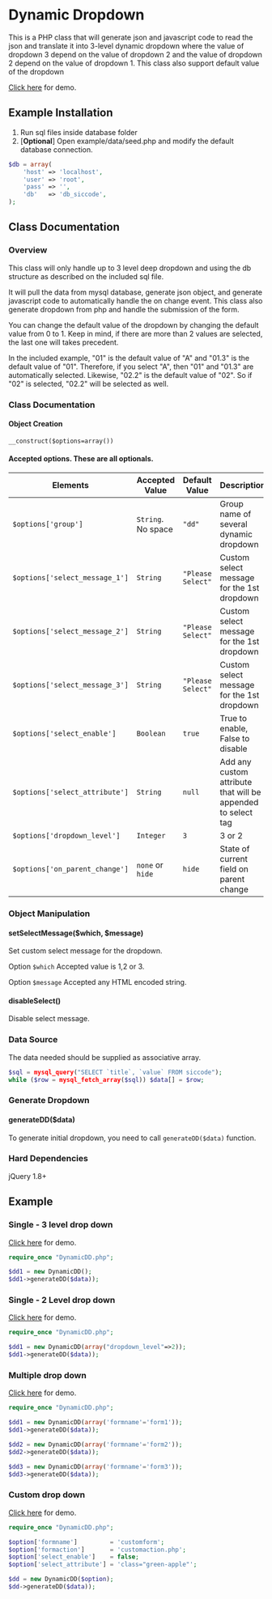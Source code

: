 # Dynamic Dropdown

This is a PHP class that will generate json and javascript code to read the json and translate it into 3-level dynamic dropdown where the value of dropdown 3 depend on the value of dropdown 2 and the value of dropdown 2 depend on the value of dropdown 1. This class also support default value of the dropdown

[Click here](http://edy.li/dynamicdd/) for demo.

## Example Installation

1. Run sql files inside database folder
2. [**Optional**] Open example/data/seed.php and modify the default database connection.

```php
$db = array(
    'host' => 'localhost',
    'user' => 'root',
    'pass' => '',
    'db'   => 'db_siccode',
);
```

## Class Documentation

### Overview

This class will only handle up to 3 level deep dropdown and using the db structure as described on the included sql file.

It will pull the data from mysql database, generate json object, and generate javascript code to automatically handle the on change event.
This class also generate dropdown from php and handle the submission of the form.

You can change the default value of the dropdown by changing the default value from 0 to 1. Keep in mind, if there are more than 2 values are selected, the last one will takes precedent.

In the included example, "01" is the default value of "A" and "01.3" is the default value of "01". Therefore, if you select "A", then "01" and "01.3" are automatically selected. Likewise, "02.2" is the default value of "02". So if "02" is selected, "02.2" will be selected as well.

### Class Documentation

#### Object Creation

    __construct($options=array())

#### Accepted options. These are all optionals.

Elements                          | Accepted Value     | Default Value     | Description
----------------------------------| ------------------ | ----------------- | ---------------------
`$options['group']`               | `String`. No space | `"dd"`            | Group name of several dynamic dropdown
`$options['select_message_1']`    | `String`           | `"Please Select"` | Custom select message for the 1st dropdown
`$options['select_message_2']`    | `String`           | `"Please Select"` | Custom select message for the 1st dropdown
`$options['select_message_3']`    | `String`           | `"Please Select"` | Custom select message for the 1st dropdown
`$options['select_enable']`       | `Boolean`          | `true`            | True to enable, False to disable
`$options['select_attribute']`    | `String`           | `null`            | Add any custom attribute that will be appended to select tag
`$options['dropdown_level']`      | `Integer`          | `3`               | 3 or 2
`$options['on_parent_change']`    | `none` or `hide`   | `hide`            | State of current field on parent change

### Object Manipulation

#### setSelectMessage($which, $message)

Set custom select message for the dropdown.

Option `$which` Accepted value is 1,2 or 3.

Option `$message` Accepted any HTML encoded string.

#### disableSelect()
Disable select message.

### Data Source

The data needed should be supplied as associative array.

```php
$sql = mysql_query("SELECT `title`, `value` FROM siccode");
while ($row = mysql_fetch_array($sql)) $data[] = $row;
```

### Generate Dropdown

#### generateDD($data)
To generate initial dropdown, you need to call `generateDD($data)` function.

### Hard Dependencies
jQuery 1.8+

Example
-------------------------

### Single - 3 level drop down
[Click here](http://edy.li/DynamicDD/example/single.php) for demo.

```php
require_once "DynamicDD.php";

$dd1 = new DynamicDD();
$dd1->generateDD($data));
```

### Single - 2 Level drop down
[Click here](http://edy.li/DynamicDD/example/single2.php) for demo.

```php
require_once "DynamicDD.php";

$dd1 = new DynamicDD(array("dropdown_level"=>2));
$dd1->generateDD($data));
```

### Multiple drop down
[Click here](http://edy.li/DynamicDD/example/multiple.php) for demo.

```php
require_once "DynamicDD.php";

$dd1 = new DynamicDD(array('formname'='form1'));
$dd1->generateDD($data));

$dd2 = new DynamicDD(array('formname'='form2'));
$dd2->generateDD($data));

$dd3 = new DynamicDD(array('formname'='form3'));
$dd3->generateDD($data));
```

### Custom drop down
[Click here](http://edy.li/DynamicDD/example/custom.php) for demo.

```php
require_once "DynamicDD.php";

$option['formname']         = 'customform';
$option['formaction']       = 'customaction.php';
$option['select_enable']    = false;
$option['select_attribute'] = 'class="green-apple"';

$dd = new DynamicDD($option);
$dd->generateDD($data));
```
